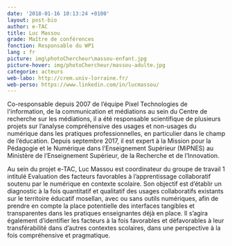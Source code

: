 ```yaml
---
date: '2018-01-16 10:13:24 +0100'
layout: post-bio
author: e-TAC
title: Luc Massou
grade: Maître de conférences
fonction: Responsable du WP1
lang : fr
picture: img\photoChercheur\massou-enfant.jpg
picture-hover: img/photoChercheur/massou-adulte.jpg
categorie: acteurs
web-labo: http://crem.univ-lorraine.fr/
web-perso: https://www.linkedin.com/in/lucmassou/
---
```



Co-responsable depuis 2007 de l’équipe Pixel Technologies de l'information, de la communication et médiations au sein du Centre de recherche sur les médiations, il a été responsable scientifique de plusieurs projets sur l’analyse compréhensive des usages et non-usages du numérique dans les pratiques professionnelles, en particulier dans le champ de l’éducation. Depuis septembre 2017, il est expert à la Mission pour la Pédagogie et le Numérique dans l’Enseignement Supérieur (MiPNES) au Ministère de l’Enseignement Supérieur, de la Recherche et de l’Innovation.  

Au sein du projet e-TAC, Luc Massou est coordinateur du groupe de travail 1 intitulé Evaluation des facteurs favorables à l’apprentissage collaboratif soutenu par le numérique en contexte scolaire. Son objectif est d’établir un diagnostic à la fois quantitatif et qualitatif des usages collaboratifs existants sur le territoire éducatif mosellan, avec ou sans outils numériques, afin de prendre en compte la place potentielle des interfaces tangibles et transparentes dans les pratiques enseignantes déjà en place. Il s’agira également d’identifier les facteurs à la fois favorables et défavorables à leur transférabilité dans d’autres contextes scolaires, dans une perspective à la fois compréhensive et pragmatique.  


